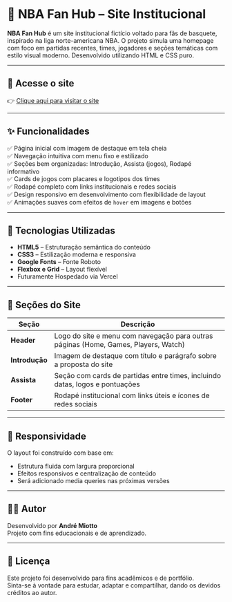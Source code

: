 # 🏀 NBA Fan Hub – Site Institucional

**NBA Fan Hub** é um site institucional fictício voltado para fãs de basquete, inspirado na liga norte-americana NBA. O projeto simula uma homepage com foco em partidas recentes, times, jogadores e seções temáticas com estilo visual moderno. Desenvolvido utilizando HTML e CSS puro.

---

## 🔗 Acesse o site  
👉 [Clique aqui para visitar o site](https://nba-fun-hub.vercel.app/)


---

## ✨ Funcionalidades

✅ Página inicial com imagem de destaque em tela cheia  
✅ Navegação intuitiva com menu fixo e estilizado  
✅ Seções bem organizadas: Introdução, Assista (jogos), Rodapé informativo  
✅ Cards de jogos com placares e logotipos dos times  
✅ Rodapé completo com links institucionais e redes sociais  
✅ Design responsivo em desenvolvimento com flexibilidade de layout  
✅ Animações suaves com efeitos de `hover` em imagens e botões  

---

## 🧪 Tecnologias Utilizadas

- **HTML5** – Estruturação semântica do conteúdo  
- **CSS3** – Estilização moderna e responsiva  
- **Google Fonts** – Fonte Roboto  
- **Flexbox e Grid** – Layout flexível
- Futuramente Hospedado via Vercel

---

## 📸 Seções do Site

| Seção      | Descrição |
|------------|-----------|
| **Header** | Logo do site e menu com navegação para outras páginas (Home, Games, Players, Watch) |
| **Introdução** | Imagem de destaque com título e parágrafo sobre a proposta do site |
| **Assista** | Seção com cards de partidas entre times, incluindo datas, logos e pontuações |
| **Footer** | Rodapé institucional com links úteis e ícones de redes sociais |

---

## 📱 Responsividade

O layout foi construído com base em:

- Estrutura fluida com largura proporcional
- Efeitos responsivos e centralização de conteúdo  
- Será adicionado media queries nas próximas versões 

---

## 👨‍💻 Autor

Desenvolvido por **André Miotto**  
Projeto com fins educacionais e de aprendizado.

---

## 📝 Licença

Este projeto foi desenvolvido para fins acadêmicos e de portfólio.  
Sinta-se à vontade para estudar, adaptar e compartilhar, dando os devidos créditos ao autor.
